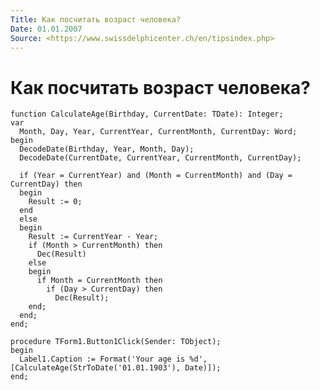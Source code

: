 ```yaml
---
Title: Как посчитать возраст человека?
Date: 01.01.2007
Source: <https://www.swissdelphicenter.ch/en/tipsindex.php>
---
```



Как посчитать возраст человека?
===============================

    function CalculateAge(Birthday, CurrentDate: TDate): Integer; 
    var 
      Month, Day, Year, CurrentYear, CurrentMonth, CurrentDay: Word; 
    begin 
      DecodeDate(Birthday, Year, Month, Day); 
      DecodeDate(CurrentDate, CurrentYear, CurrentMonth, CurrentDay); 
     
      if (Year = CurrentYear) and (Month = CurrentMonth) and (Day = CurrentDay) then 
      begin 
        Result := 0; 
      end 
      else 
      begin 
        Result := CurrentYear - Year; 
        if (Month > CurrentMonth) then 
          Dec(Result) 
        else 
        begin 
          if Month = CurrentMonth then 
            if (Day > CurrentDay) then 
              Dec(Result); 
        end; 
      end; 
    end; 
     
    procedure TForm1.Button1Click(Sender: TObject); 
    begin 
      Label1.Caption := Format('Your age is %d', [CalculateAge(StrToDate('01.01.1903'), Date)]); 
    end; 

